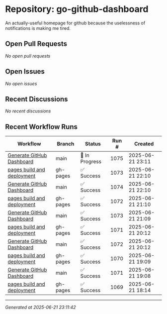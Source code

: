 # Repository: go-github-dashboard

An actually-useful homepage for github because the uselessness of notifications is making me tired.

## Open Pull Requests


*No open pull requests*


## Open Issues


*No open issues*


## Recent Discussions


*No recent discussions*


## Recent Workflow Runs


| Workflow | Branch | Status | Run # | Created |
|----------|--------|--------|-------|---------|
| [Generate GitHub Dashboard](https://github.com/i2p/go-github-dashboard/actions/runs/15800539875) | main | 🔄 In Progress | 1075 | 2025-06-21 23:11 |
| [pages build and deployment](https://github.com/i2p/go-github-dashboard/actions/runs/15800106315) | gh-pages | ✅ Success | 1073 | 2025-06-21 22:10 |
| [Generate GitHub Dashboard](https://github.com/i2p/go-github-dashboard/actions/runs/15800102981) | main | ✅ Success | 1074 | 2025-06-21 22:10 |
| [pages build and deployment](https://github.com/i2p/go-github-dashboard/actions/runs/15799672036) | gh-pages | ✅ Success | 1072 | 2025-06-21 21:10 |
| [Generate GitHub Dashboard](https://github.com/i2p/go-github-dashboard/actions/runs/15799667811) | main | ✅ Success | 1073 | 2025-06-21 21:09 |
| [pages build and deployment](https://github.com/i2p/go-github-dashboard/actions/runs/15799246431) | gh-pages | ✅ Success | 1071 | 2025-06-21 20:12 |
| [Generate GitHub Dashboard](https://github.com/i2p/go-github-dashboard/actions/runs/15799243671) | main | ✅ Success | 1072 | 2025-06-21 20:12 |
| [pages build and deployment](https://github.com/i2p/go-github-dashboard/actions/runs/15798795787) | gh-pages | ✅ Success | 1070 | 2025-06-21 19:09 |
| [Generate GitHub Dashboard](https://github.com/i2p/go-github-dashboard/actions/runs/15798793032) | main | ✅ Success | 1071 | 2025-06-21 19:08 |
| [pages build and deployment](https://github.com/i2p/go-github-dashboard/actions/runs/15798378782) | gh-pages | ✅ Success | 1069 | 2025-06-21 18:14 |



---
*Generated at 2025-06-21 23:11:42*
